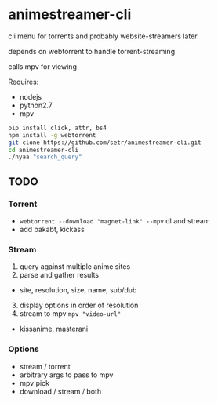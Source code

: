 # animestreamer-cli
cli menu for torrents and probably website-streamers later

depends on webtorrent to handle torrent-streaming

calls mpv for viewing

Requires:
  * nodejs
  * python2.7
  * mpv

```bash
pip install click, attr, bs4
npm install -g webtorrent
git clone https://github.com/setr/animestreamer-cli.git
cd animestreamer-cli
./nyaa "search_query"
```

## TODO

### Torrent
* ``` webtorrent --download "magnet-link" --mpv ``` dl and stream
* add bakabt, kickass

### Stream
1. query against multiple anime sites
2. parse and gather results
 * site, resolution, size, name, sub/dub
3. display options in order of resolution
4. stream to mpv ```mpv "video-url"```

* kissanime, masterani

### Options
* stream / torrent
* arbitrary args to pass to mpv
* mpv pick
* download / stream / both
